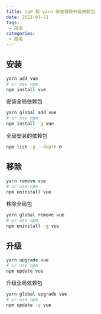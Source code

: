 ```yaml
---
title: npm 和 yarn 安装移除升级依赖包
date: 2021-01-31
tags:
 - 随笔
categories: 
 - 随笔
---
```


## 安装

```sh
yarn add vue
# or use npm
npm install vue
```

安装全局依赖包
```sh
yarn global add vue
# or use npm
npm install -g vue
```

全局安装的依赖包
```sh
npm list -g --depth 0
```

## 移除

```sh
yarn remove vue
# or use npm
npm uninstall vue
```

移除全局包
```sh
yarn global remove vue
# or use npm
npm uninstall -g vue
```

## 升级

```sh
yarn upgrade vue
# or use npm
npm update vue
```

升级全局依赖包
```sh
yarn global upgrade vue
# or use npm
npm update -g vue
```

<Vssue :title="$title" />
